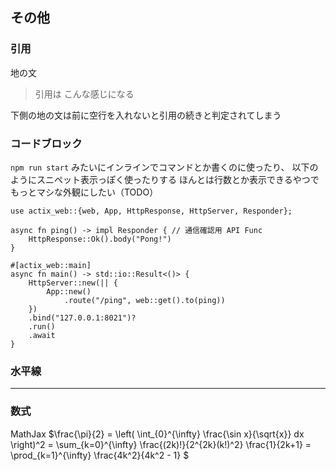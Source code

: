 ## その他

### 引用

地の文
> 引用は
> こんな感じになる

下側の地の文は前に空行を入れないと引用の続きと判定されてしまう

### コードブロック
`npm run start` みたいにインラインでコマンドとか書くのに使ったり、
以下のようにスニペット表示っぽく使ったりする
ほんとは行数とか表示できるやつでもっとマシな外観にしたい（TODO）

```
use actix_web::{web, App, HttpResponse, HttpServer, Responder};

async fn ping() -> impl Responder { // 通信確認用 API Func
    HttpResponse::Ok().body("Pong!")
}

#[actix_web::main]
async fn main() -> std::io::Result<()> {
    HttpServer::new(|| {
        App::new()
            .route("/ping", web::get().to(ping))
    })
    .bind("127.0.0.1:8021")?
    .run()
    .await
}
```

### 水平線
---

### 数式
MathJax
$\frac{\pi}{2} =
  \left( \int_{0}^{\infty} \frac{\sin x}{\sqrt{x}} dx \right)^2 =
  \sum_{k=0}^{\infty} \frac{(2k)!}{2^{2k}(k!)^2} \frac{1}{2k+1} =
  \prod_{k=1}^{\infty} \frac{4k^2}{4k^2 - 1}
$

